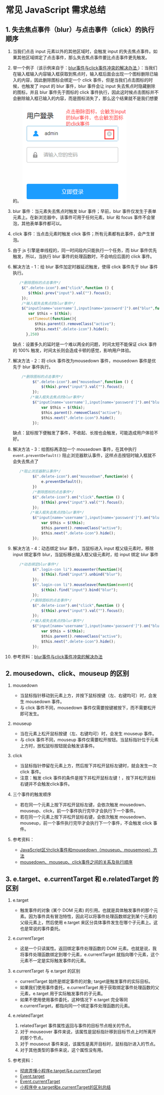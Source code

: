 # 常见 JavaScript 需求总结

## 1. 失去焦点事件（blur）与点击事件（click）的执行顺序

1. 当我们点击 input 元素以外的其他区域时，会触发 input 的失去焦点事件。如果其他区域绑定了点击事件，那么失去焦点事件要比点击事件更先触发。

2. 举一个例子（该示例来自于：[blur事件与click事件冲突的解决办法
](https://blog.csdn.net/caicai1171523597/article/details/86639933)）：当我们在输入框输入内容输入框获取到焦点时，输入框后面会出现一个图标删除已输入的内容，因此删除图标会绑定一个 click 事件，但是当我们点击图标的时候，也触发了 input 的 blur 事件，blur 事件会让 input 失去焦点时隐藏删除的图标，并且 blur 事件先于图标的 click 事件执行，因此这时候点击图标并不会删除输入框已输入的内容，而是图标消失了，那么这个结果就不是我们想要的。
   ![](./img/example-blur-click.png)

3. blur 事件：当元素失去焦点时触发 blur 事件；早前，blur 事件仅发生于表单元素上。在新浏览器中，该事件可用于任何元素，blur 和 focus 事件不会冒泡，其他表单事件都可以。

4. click 事件：当点击元素时触发 click 事件；所有元素都有此事件，会产生冒泡。

5. 由于 js 引擎是单线程的，同一时间段内只能执行一个任务，而 blur 事件优先触发，所以，当执行 blur 事件的处理函数时，不会响应后面的 click 事件。

6. 解决方法 - 1：给 blur 事件加定时器延迟触发，使得 click 事件先于 blur 事件执行。
   ```js  
      /*删除图标的点击事件*/
       $(".delete-icon").on("click",function () {
          $(this).prev("input").val("").focus();
       });
       /*输入框失去焦点的blur事件*/
       $("input[name='username'],input[name='password']").on("blur",function () {
          var $this = $(this);
          setTimeout(function(){
             $this.parent().removeClass("active");
             $this.next(".delete-icon").hide();
         },250)

   ```
   缺点：设置多久的延时是一个难以两全的问题，时间太短不能保证 click 事件的 100% 触发，时间太长则会造成卡顿的感觉，影响用户体验。

7. 解决方法 - 2：将 click 事件改为mousedown 事件，mousedown 事件是优先于 blur 事件执行。
   ```js
       /*删除图标的点击事件*/
            $(".delete-icon").on("mousedown",function () {
                $(this).prev("input").val("").focus();
            });
           /*输入框失去焦点的blur事件*/
            $("input[name='username'],input[name='password']").on("blur",function () {
                var $this = $(this);
                $this.parent().removeClass("active");
                $this.next(".delete-icon").hide();
            });
   ```          
   缺点：鼠标按下便触发了事件，不收起、长按也会触发，可能造成用户体验不好。

8. 解决方法 - 3：给图标再添加一个 mousedown 事件，在其中执行 `event.preventDefault()` 阻止浏览器默认事件，这样点击按钮时输入框就不会失去焦点了
   ```js
      /*阻止浏览器默认事件*/
            $(".delete-icon").on("mousedown",function(e) {
                e.preventDefault();
            })
            /*删除图标的点击事件*/
            $(".delete-icon").on("click",function () {
                $(this).prev("input").val("").focus();
            });
           /*输入框失去焦点的blur事件*/
            $("input[name='username'],input[name='password']").on("blur",function () {
                var $this = $(this);
                $this.parent().removeClass("active");
                $this.next(".delete-icon").hide();
            });
   ```
           
9. 解决方法 - 4：动态绑定 blur 事件，当鼠标进入 input 框父级元素时，移除 input 绑定事件 blur，当鼠标移出输入框父级元素时，给 input 绑定 blur 事件
   ```js
      /*动态绑定blur事件*/
            $(".login-con li").mouseenter(function(){
                $(this).find("input").unbind("blur");
            });
            $(".login-con li").mouseleave(function(event){
                $(this).find("input").bind("blur");
            });
           /*删除图标的点击事件*/
            $(".delete-icon").on("click",function () {
                $(this).prev("input").val("").focus();
            });
           /*输入框失去焦点的blur事件*/
            $("input[name='username'],input[name='password']").on("blur",function () {
                var $this = $(this);
                $this.parent().removeClass("active");
                $this.next(".delete-icon").hide();
            }); 
   ```

10. 参考资料：[blur事件与click事件冲突的解决办法
](https://blog.csdn.net/caicai1171523597/article/details/86639933)

## 2. mousedown、click、mouseup 的区别

1. mousedown
   - 当鼠标指针移动到元素上方，并按下鼠标按键（左、右键均可）时，会发生 mousedown 事件。
   - 与 click 事件不同，mousedown 事件仅需要按键被按下，而不需要松开即可发生。

2. mouseup
   - 当在元素上松开鼠标按键（左、右键均可）时，会发生 mouseup 事件。
   - 与 click 事件不同，mouseup 事件仅需要松开按钮。当鼠标指针位于元素上方时，放松鼠标按钮就会触发该事件。

3. click
   - 当鼠标指针停留在元素上方，然后按下并松开鼠标左键时，就会发生一次 click 事件。
   - 注意：触发 click 事件的条件是按下并松开鼠标左键！，按下并松开鼠标右键并不会触发click事件。

4. 三个事件的触发顺序
   - 若在同一个元素上按下并松开鼠标左键，会依次触发 mousedown、mouseup、click，前一个事件执行完毕才会执行下一个事件。
   - 若在同一个元素上按下并松开鼠标右键，会依次触发 mousedown、mouseup，前一个事件执行完毕才会执行下一个事件，不会触发 click 事件。

5. 参考资料：
   - [JavaScript区分click事件和mousedown（mouseup、mousemove）方法](https://www.bbsmax.com/A/8Bz8xRkzxg/)
   - [mousedown、mouseup、click事件之间的关系及执行顺序](https://blog.csdn.net/cccmercy/article/details/80775540)

## 3. e.target、e.currentTarget 和 e.relatedTarget 的区别

1. e.target
   - 触发事件的对象 (某个 DOM 元素) 的引用。也就是具体触发事件的那个元素。因为事件具有冒泡特性，因此可以将事件处理函数绑定到某个元素的父级元素上，然后使用 e.target 来区分具体事件发生在哪个子元素上。这也是常说的事件委托。

2. e.currentTarget
   - 这是一个只读属性。返回绑定事件处理函数的 DOM 元素。也就是说，我将事件处理函数绑定到哪个元素，e.currentTarget 就指向哪个元素，这个元素不一定是实际触发事件的元素。

3. e.currentTarget 与 e.target 的区别
   - currentTarget 始终是绑定事件的对象; target是触发事件的实际目标。
   - 如果我们使用事件委托，e.currentTarget 用于获取绑定事件处理函数的父元素，e.target 用于实际触发事件的子元素。
   - 如果不使用使用事件委托，这种情况下 e.target 完全等同 e.currentTarget，都指向同一个绑定事件处理函数的元素。

4. e.relatedTarget
   1. relatedTarget 事件属性返回与事件的目标节点相关的节点。
   2. 对于 mouseover 事件来说，该属性是鼠标指针移到目标节点上时所离开的那个节点。
   3. 对于 mouseout 事件来说，该属性是离开目标时，鼠标指针进入的节点。
   4. 对于其他类型的事件来说，这个属性没有用。

5. 参考资料：
   - [彻底弄懂小程序e.target与e.currentTarget](https://www.cnblogs.com/novice007/p/8143989.html)
   - [Event.target](https://developer.mozilla.org/zh-CN/docs/Web/API/Event/target)
   - [Event.currentTarget](https://developer.mozilla.org/en-US/docs/Web/API/Event/currentTarget)
   - [小程序中 e.target和e.currentTarget的区别总结](https://blog.csdn.net/weixin_39161276/article/details/85284248)
   